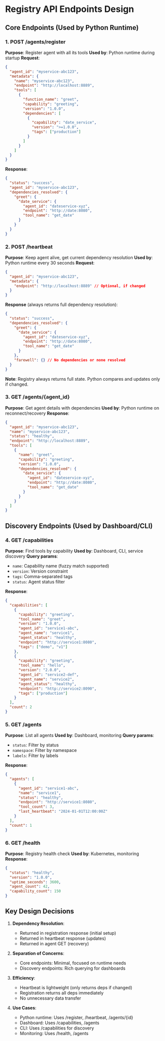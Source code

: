 # Registry API Endpoints Design

## Core Endpoints (Used by Python Runtime)

### 1. POST /agents/register

**Purpose**: Register agent with all its tools
**Used by**: Python runtime during startup
**Request**:

```json
{
  "agent_id": "myservice-abc123",
  "metadata": {
    "name": "myservice-abc123",
    "endpoint": "http://localhost:8889",
    "tools": [
      {
        "function_name": "greet",
        "capability": "greeting",
        "version": "1.0.0",
        "dependencies": [
          {
            "capability": "date_service",
            "version": ">=1.0.0",
            "tags": ["production"]
          }
        ]
      }
    ]
  }
}
```

**Response**:

```json
{
  "status": "success",
  "agent_id": "myservice-abc123",
  "dependencies_resolved": {
    "greet": {
      "date_service": {
        "agent_id": "dateservice-xyz",
        "endpoint": "http://date:8080",
        "tool_name": "get_date"
      }
    }
  }
}
```

### 2. POST /heartbeat

**Purpose**: Keep agent alive, get current dependency resolution
**Used by**: Python runtime every 30 seconds
**Request**:

```json
{
  "agent_id": "myservice-abc123",
  "metadata": {
    "endpoint": "http://localhost:8889" // Optional, if changed
  }
}
```

**Response** (always returns full dependency resolution):

```json
{
  "status": "success",
  "dependencies_resolved": {
    "greet": {
      "date_service": {
        "agent_id": "dateservice-xyz",
        "endpoint": "http://date:8080",
        "tool_name": "get_date"
      }
    },
    "farewell": {} // No dependencies or none resolved
  }
}
```

**Note**: Registry always returns full state. Python compares and updates only if changed.

### 3. GET /agents/{agent_id}

**Purpose**: Get agent details with dependencies
**Used by**: Python runtime on reconnect/recovery
**Response**:

```json
{
  "agent_id": "myservice-abc123",
  "name": "myservice-abc123",
  "status": "healthy",
  "endpoint": "http://localhost:8889",
  "tools": [
    {
      "name": "greet",
      "capability": "greeting",
      "version": "1.0.0",
      "dependencies_resolved": {
        "date_service": {
          "agent_id": "dateservice-xyz",
          "endpoint": "http://date:8080",
          "tool_name": "get_date"
        }
      }
    }
  ]
}
```

## Discovery Endpoints (Used by Dashboard/CLI)

### 4. GET /capabilities

**Purpose**: Find tools by capability
**Used by**: Dashboard, CLI, service discovery
**Query params**:

- `name`: Capability name (fuzzy match supported)
- `version`: Version constraint
- `tags`: Comma-separated tags
- `status`: Agent status filter

**Response**:

```json
{
  "capabilities": [
    {
      "capability": "greeting",
      "tool_name": "greet",
      "version": "1.0.0",
      "agent_id": "service1-abc",
      "agent_name": "service1",
      "agent_status": "healthy",
      "endpoint": "http://service1:8080",
      "tags": ["demo", "v1"]
    },
    {
      "capability": "greeting",
      "tool_name": "hello",
      "version": "2.0.0",
      "agent_id": "service2-def",
      "agent_name": "service2",
      "agent_status": "healthy",
      "endpoint": "http://service2:8090",
      "tags": ["production"]
    }
  ],
  "count": 2
}
```

### 5. GET /agents

**Purpose**: List all agents
**Used by**: Dashboard, monitoring
**Query params**:

- `status`: Filter by status
- `namespace`: Filter by namespace
- `labels`: Filter by labels

**Response**:

```json
{
  "agents": [
    {
      "agent_id": "service1-abc",
      "name": "service1",
      "status": "healthy",
      "endpoint": "http://service1:8080",
      "tool_count": 3,
      "last_heartbeat": "2024-01-01T12:00:00Z"
    }
  ],
  "count": 1
}
```

### 6. GET /health

**Purpose**: Registry health check
**Used by**: Kubernetes, monitoring
**Response**:

```json
{
  "status": "healthy",
  "version": "1.0.0",
  "uptime_seconds": 3600,
  "agent_count": 42,
  "capability_count": 150
}
```

## Key Design Decisions

1. **Dependency Resolution**:

   - Returned in registration response (initial setup)
   - Returned in heartbeat response (updates)
   - Returned in agent GET (recovery)

2. **Separation of Concerns**:

   - Core endpoints: Minimal, focused on runtime needs
   - Discovery endpoints: Rich querying for dashboards

3. **Efficiency**:

   - Heartbeat is lightweight (only returns deps if changed)
   - Registration returns all deps immediately
   - No unnecessary data transfer

4. **Use Cases**:
   - Python runtime: Uses /register, /heartbeat, /agents/{id}
   - Dashboard: Uses /capabilities, /agents
   - CLI: Uses /capabilities for discovery
   - Monitoring: Uses /health, /agents
